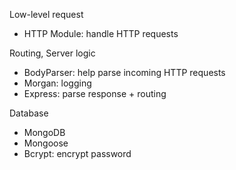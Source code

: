 Low-level request
- HTTP Module: handle HTTP requests

Routing, Server logic
- BodyParser: help parse incoming HTTP requests
- Morgan: logging
- Express: parse response + routing

Database
- MongoDB
- Mongoose
- Bcrypt: encrypt password
